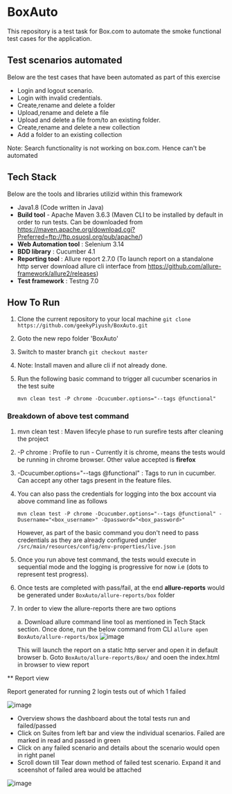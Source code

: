 # BoxAuto
This repository is a test task for Box.com to automate the smoke functional test cases for the application.

## Test scenarios automated
Below are the test cases that have been automated as part of this exercise

 * Login and logout scenario.
 * Login with invalid credentials.
 * Create,rename and delete a folder
 * Upload,rename and delete a file
 * Upload and delete a file from/to an existing folder.
 * Create,rename and delete a new collection
 * Add a folder to an existing collection

Note: Search functionality is not working on box.com. Hence can't be automated

## Tech Stack
Below are the tools and libraries utilizid within this framework

* Java1.8 (Code written in Java)
* **Build tool** - Apache Maven 3.6.3 (Maven CLI to be installed by default in order to run tests. Can be downloaded from https://maven.apache.org/download.cgi?Preferred=ftp://ftp.osuosl.org/pub/apache/)
* **Web Automation tool** : Selenium 3.14
* **BDD library** : Cucumber 4.1
* **Reporting tool** : Allure report 2.7.0 (To launch report on a standalone http server download allure cli interface from https://github.com/allure-framework/allure2/releases)
* **Test framework** : Testng 7.0

## How To Run

1. Clone the current repository to your local machine
 `git clone https://github.com/geekyPiyush/BoxAuto.git`

2. Goto the new repo folder 'BoxAuto'

3. Switch to master branch
   `git checkout master`

4. Note: Install maven and allure cli if not already done. 

5. Run the following basic command to trigger all cucumber scenarios in the test suite

   `mvn clean test -P chrome -Dcucumber.options="--tags @functional"`
   
### Breakdown of above test command
   
   1. mvn clean test : Maven lifecyle phase to run surefire tests after cleaning the project
   2. -P chrome : Profile to run - Currently it is chrome, means the tests would be running in chrome browser. Other value accepted is **firefox**
   3. -Dcucumber.options="--tags @functional" : Tags to run in cucumber. Can accept any other tags present in the feature files.

6. You can also pass the credentials for logging into the box account via above command line as follows

   `mvn clean test -P chrome -Dcucumber.options="--tags @functional" -Dusername="<box_username>" -Dpassword="<box_password>"`
   
    However, as part of the basic command you don't need to pass credentials as they are already configured under `/src/main/resources/config/env-properties/live.json`
    
7. Once you run above test command, the tests would execute in sequential mode and the logging is progressive for now i.e (dots to represent test progress). 

8. Once tests are completed with pass/fail, at the end **allure-reports** would be generated under `BoxAuto/allure-reports/box` folder

9. In order to view the allure-reports there are two options

   a. Download allure command line tool as mentioned in Tech Stack section. Once done, run the below command from CLI
      `allure open BoxAuto/allure-reports/box`
      ![image](https://user-images.githubusercontent.com/72020821/112713045-006bd580-8ef9-11eb-9654-ed0b5a3c2aa8.png)
      
      This will launch the report on a static http server and open it in default browser
   b. Goto `BoxAuto/allure-reports/Box/` and ooen the index.html in browser to view report
 
** Report view

Report generated for running 2 login tests out of which 1 failed

![image](https://user-images.githubusercontent.com/72020821/112713128-8daf2a00-8ef9-11eb-824e-5439cfcd1002.png)

* Overview shows the dashboard about the total tests run and failed/passed
* Click on Suites from left bar and view the individual scenarios. Failed are marked in read and passed in green
* Click on any failed scenario and details about the scenario would open in right panel
* Scroll down till Tear down method of failed test scenario. Expand it and sceenshot of failed area would be attached

![image](https://user-images.githubusercontent.com/72020821/112713176-f0082a80-8ef9-11eb-85e0-753bdfcb93e0.png)

 
   
  
   
